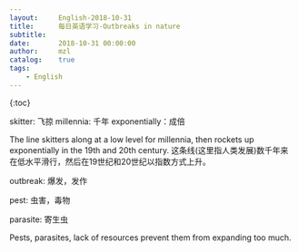 ```yaml
---
layout:     English-2018-10-31
title:      每日英语学习-Outbreaks in nature
subtitle:   
date:       2018-10-31 00:00:00
author:     mzl
catalog:    true
tags:
    - English
---
```


{:toc}

skitter: 飞掠
millennia: 千年
exponentially：成倍

The line skitters along at a low level for millennia, then rockets up exponentially in the 19th and 20th century.
这条线(这里指人类发展)数千年来在低水平滑行，然后在19世纪和20世纪以指数方式上升。

outbreak: 爆发，发作

pest: 虫害，毒物

parasite: 寄生虫

Pests, parasites, lack of resources prevent them from expanding too much.

